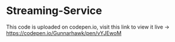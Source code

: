 # Streaming-Service

This code is uploaded on codepen.io, visit this link to view it live -> https://codepen.io/Gunnarhawk/pen/vYJEwoM
